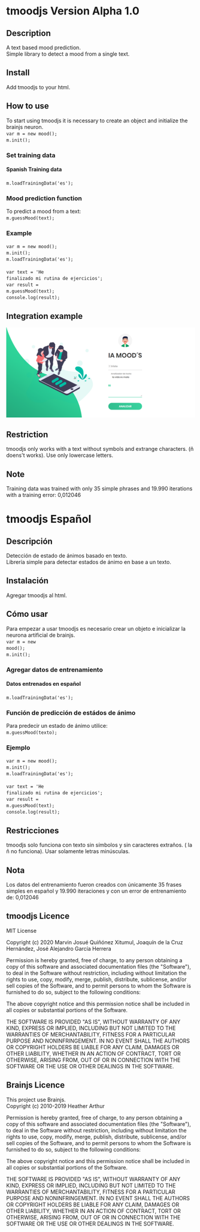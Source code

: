 # tmoodjs Version Alpha 1.0
## Description
A text based mood prediction.<br>
Simple library to detect a mood from a single text. 
## Install
Add tmoodjs to your html.

## How to use
To start using tmoodjs it is necessary to create an object and initialize the brainjs neuron.<br>
<code>var m = new mood();</code><br>
<code>m.init();</code>
<br>
### Set training data
#### Spanish Training data
<code>m.loadTrainingData('es');</code>
<br>
### Mood prediction function
To predict a mood from a text:<br>
<code>m.guessMood(text);</code>
### Example
<code>var m = new mood();</code><br>
<code>m.init();</code><br>
<code>m.loadTrainingData('es');</code><br>
<br>
<code>var text = 'He finalizado mi rutina de ejercicios';</code><br>
<code>var result = m.guessMood(text);</code><br>
<code>console.log(result);</code><br>

## Integration example

![Integration](images/integration.png)

## Restriction
tmoodjs only works with a text without symbols and extrange characters. (ñ doens't works). Use only lowercase letters.

## Note
Training data was trained with only 35 simple phrases and 19.990 iterations with a training error: 0,012046 

# tmoodjs Español
## Descripción
Detección de estado de ánimos basado en texto.<br>
Librería simple para detectar estados de ánimo en base a un texto. 
## Instalación
Agregar tmoodjs al html.

## Cómo usar
Para empezar a usar tmoodjs es necesario crear un objeto e inicializar la neurona artificial de brainjs.<br>
<code>var m = new mood();</code><br>
<code>m.init();</code>
<br>
### Agregar datos de entrenamiento
#### Datos entrenados en español
<code>m.loadTrainingData('es');</code>
<br>
### Función de predicción de estádos de ánimo
Para predecir un estado de ánimo utilice:<br>
<code>m.guessMood(texto);</code>
### Ejemplo
<code>var m = new mood();</code><br>
<code>m.init();</code><br>
<code>m.loadTrainingData('es');</code><br>
<br>
<code>var text = 'He finalizado mi rutina de ejercicios';</code><br>
<code>var result = m.guessMood(text);</code><br>
<code>console.log(result);</code><br>

## Restricciones
tmoodjs solo funciona con texto sin símbolos y sin caracteres extraños. ( la ñ no funciona). Usar solamente letras minúsculas.

## Nota
Los datos del entrenamiento fueron creados con únicamente 35 frases simples en español y 19.990 iteraciones y con un error de entrenamiento de: 0,012046 

## tmoodjs Licence
MIT License

Copyright (c) 2020 Marvin Josué Quiñónez Xitumul, Joaquín de la Cruz Hernández, José Alejandro García Herrera

Permission is hereby granted, free of charge, to any person obtaining a copy
of this software and associated documentation files (the "Software"), to deal
in the Software without restriction, including without limitation the rights
to use, copy, modify, merge, publish, distribute, sublicense, and/or sell
copies of the Software, and to permit persons to whom the Software is
furnished to do so, subject to the following conditions:

The above copyright notice and this permission notice shall be included in all
copies or substantial portions of the Software.

THE SOFTWARE IS PROVIDED "AS IS", WITHOUT WARRANTY OF ANY KIND, EXPRESS OR
IMPLIED, INCLUDING BUT NOT LIMITED TO THE WARRANTIES OF MERCHANTABILITY,
FITNESS FOR A PARTICULAR PURPOSE AND NONINFRINGEMENT. IN NO EVENT SHALL THE
AUTHORS OR COPYRIGHT HOLDERS BE LIABLE FOR ANY CLAIM, DAMAGES OR OTHER
LIABILITY, WHETHER IN AN ACTION OF CONTRACT, TORT OR OTHERWISE, ARISING FROM,
OUT OF OR IN CONNECTION WITH THE SOFTWARE OR THE USE OR OTHER DEALINGS IN THE
SOFTWARE.

## Brainjs Licence
This project use Brainjs. <br>
Copyright (c) 2010-2019 Heather Arthur

Permission is hereby granted, free of charge, to any person obtaining
a copy of this software and associated documentation files (the
"Software"), to deal in the Software without restriction, including
without limitation the rights to use, copy, modify, merge, publish,
distribute, sublicense, and/or sell copies of the Software, and to
permit persons to whom the Software is furnished to do so, subject to
the following conditions:
   
The above copyright notice and this permission notice shall be
included in all copies or substantial portions of the Software.

THE SOFTWARE IS PROVIDED "AS IS", WITHOUT WARRANTY OF ANY KIND,
EXPRESS OR IMPLIED, INCLUDING BUT NOT LIMITED TO THE WARRANTIES OF
MERCHANTABILITY, FITNESS FOR A PARTICULAR PURPOSE AND
NONINFRINGEMENT. IN NO EVENT SHALL THE AUTHORS OR COPYRIGHT HOLDERS BE
LIABLE FOR ANY CLAIM, DAMAGES OR OTHER LIABILITY, WHETHER IN AN ACTION
OF CONTRACT, TORT OR OTHERWISE, ARISING FROM, OUT OF OR IN CONNECTION
WITH THE SOFTWARE OR THE USE OR OTHER DEALINGS IN THE SOFTWARE.
                                                                
                                                                
